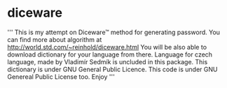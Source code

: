 # diceware
'''
This is my attempt on Diceware™ method for generating password.
You can find more about algorithm at http://world.std.com/~reinhold/diceware.html
You will be also able to download dictionary for your language from there.
Language for czech language, made by Vladimír Sedmík is uncluded in this package.
This dictionary is under GNU General Public Licence.
This code is under GNU Genereal Public License too.
Enjoy
'''

